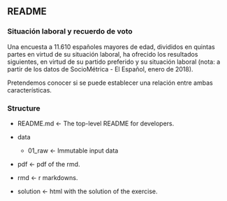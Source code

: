 ## README


### Situación laboral y recuerdo de voto
Una encuesta a 11.610 españoles mayores de edad, divididos en quintas partes en virtud de su situación laboral, ha ofrecido los resultados siguientes, en virtud de su partido preferido y su situación laboral (nota: a partir de los datos de SocioMétrica - El Español, enero de 2018).

Pretendemos conocer si se puede establecer una relación entre ambas características.

### Structure

- README.md <- The top-level README for developers.

- data

	- 01_raw <- Immutable input data


- pdf <- pdf of the rmd.

- rmd <- r markdowns.

- solution <- html with the solution of the exercise.